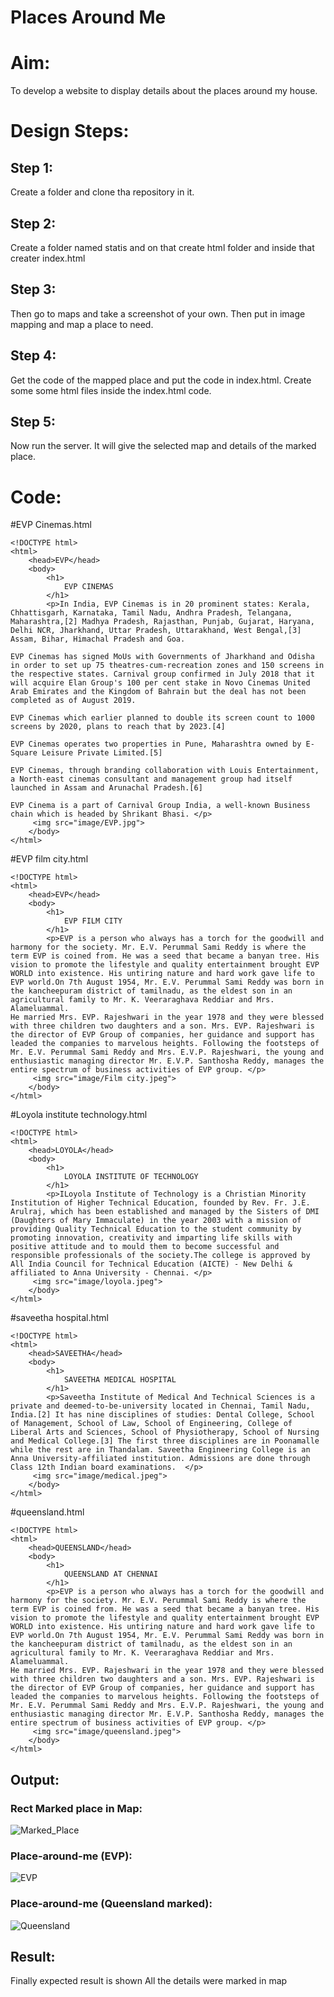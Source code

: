 # Places Around Me
# Aim:
To develop a website to display details about the places around my house.

# Design Steps:
## Step 1:
Create a folder and clone tha repository in it.
## Step 2:
Create a folder named statis and on that create html folder and inside that creater
index.html
## Step 3:
Then go to maps and take a screenshot of your own. Then put in image mapping
and map a place to need.
## Step 4:
Get the code of the mapped place and put the code in index.html. Create some some
html files inside the index.html code.
## Step 5:
Now run the server. It will give the selected map and details of the marked place.
# Code:

#EVP Cinemas.html
```
<!DOCTYPE html>
<html>
    <head>EVP</head>
    <body>
        <h1>
            EVP CINEMAS
        </h1>
        <p>In India, EVP Cinemas is in 20 prominent states: Kerala, Chhattisgarh, Karnataka, Tamil Nadu, Andhra Pradesh, Telangana, Maharashtra,[2] Madhya Pradesh, Rajasthan, Punjab, Gujarat, Haryana, Delhi NCR, Jharkhand, Uttar Pradesh, Uttarakhand, West Bengal,[3] Assam, Bihar, Himachal Pradesh and Goa.

EVP Cinemas has signed MoUs with Governments of Jharkhand and Odisha in order to set up 75 theatres-cum-recreation zones and 150 screens in the respective states. Carnival group confirmed in July 2018 that it will acquire Elan Group's 100 per cent stake in Novo Cinemas United Arab Emirates and the Kingdom of Bahrain but the deal has not been completed as of August 2019.

EVP Cinemas which earlier planned to double its screen count to 1000 screens by 2020, plans to reach that by 2023.[4]

EVP Cinemas operates two properties in Pune, Maharashtra owned by E-Square Leisure Private Limited.[5]

EVP Cinemas, through branding collaboration with Louis Entertainment, a North-east cinemas consultant and management group had itself launched in Assam and Arunachal Pradesh.[6]

EVP Cinema is a part of Carnival Group India, a well-known Business chain which is headed by Shrikant Bhasi. </p>
     <img src="image/EVP.jpg">
    </body>
</html>
```

#EVP film city.html
```
<!DOCTYPE html>
<html>
    <head>EVP</head>
    <body>
        <h1>
            EVP FILM CITY
        </h1>
        <p>EVP is a person who always has a torch for the goodwill and harmony for the society. Mr. E.V. Perummal Sami Reddy is where the term EVP is coined from. He was a seed that became a banyan tree. His vision to promote the lifestyle and quality entertainment brought EVP WORLD into existence. His untiring nature and hard work gave life to EVP world.On 7th August 1954, Mr. E.V. Perummal Sami Reddy was born in the kancheepuram district of tamilnadu, as the eldest son in an agricultural family to Mr. K. Veeraraghava Reddiar and Mrs. Alameluammal.
He married Mrs. EVP. Rajeshwari in the year 1978 and they were blessed with three children two daughters and a son. Mrs. EVP. Rajeshwari is the director of EVP Group of companies, her guidance and support has leaded the companies to marvelous heights. Following the footsteps of Mr. E.V. Perummal Sami Reddy and Mrs. E.V.P. Rajeshwari, the young and enthusiastic managing director Mr. E.V.P. Santhosha Reddy, manages the entire spectrum of business activities of EVP group. </p>
     <img src="image/Film city.jpeg">
    </body>
</html>
```

#Loyola institute technology.html
```
<!DOCTYPE html>
<html>
    <head>LOYOLA</head>
    <body>
        <h1>
            LOYOLA INSTITUTE OF TECHNOLOGY
        </h1>
        <p>ILoyola Institute of Technology is a Christian Minority Institution of Higher Technical Education, founded by Rev. Fr. J.E. Arulraj, which has been established and managed by the Sisters of DMI (Daughters of Mary Immaculate) in the year 2003 with a mission of providing Quality Technical Education to the student community by promoting innovation, creativity and imparting life skills with positive attitude and to mould them to become successful and responsible professionals of the society.The college is approved by All India Council for Technical Education (AICTE) - New Delhi & affiliated to Anna University - Chennai. </p>
     <img src="image/loyola.jpeg">
    </body>
</html>
```

#saveetha hospital.html
```
<!DOCTYPE html>
<html>
    <head>SAVEETHA</head>
    <body>
        <h1>
            SAVEETHA MEDICAL HOSPITAL
        </h1>
        <p>Saveetha Institute of Medical And Technical Sciences is a private and deemed-to-be-university located in Chennai, Tamil Nadu, India.[2] It has nine disciplines of studies: Dental College, School of Management, School of Law, School of Engineering, College of Liberal Arts and Sciences, School of Physiotherapy, School of Nursing and Medical College.[3] The first three disciplines are in Poonamalle while the rest are in Thandalam. Saveetha Engineering College is an Anna University-affiliated institution. Admissions are done through Class 12th Indian board examinations.  </p>
     <img src="image/medical.jpeg">
    </body>
</html>
```

#queensland.html
```
<!DOCTYPE html>
<html>
    <head>QUEENSLAND</head>
    <body>
        <h1>
            QUEENSLAND AT CHENNAI
        </h1>
        <p>EVP is a person who always has a torch for the goodwill and harmony for the society. Mr. E.V. Perummal Sami Reddy is where the term EVP is coined from. He was a seed that became a banyan tree. His vision to promote the lifestyle and quality entertainment brought EVP WORLD into existence. His untiring nature and hard work gave life to EVP world.On 7th August 1954, Mr. E.V. Perummal Sami Reddy was born in the kancheepuram district of tamilnadu, as the eldest son in an agricultural family to Mr. K. Veeraraghava Reddiar and Mrs. Alameluammal.
He married Mrs. EVP. Rajeshwari in the year 1978 and they were blessed with three children two daughters and a son. Mrs. EVP. Rajeshwari is the director of EVP Group of companies, her guidance and support has leaded the companies to marvelous heights. Following the footsteps of Mr. E.V. Perummal Sami Reddy and Mrs. E.V.P. Rajeshwari, the young and enthusiastic managing director Mr. E.V.P. Santhosha Reddy, manages the entire spectrum of business activities of EVP group. </p>
     <img src="image/queensland.jpeg">
    </body>
</html>
```


## Output:

### Rect Marked place in Map:

![Marked_Place](images/place.jpg)

### Place-around-me (EVP):

![EVP](images/EVPmarked.png)

### Place-around-me (Queensland marked):

![Queensland](images/Queenslandmarked.png)


## Result:

Finally expected result is shown
All the details were marked in map